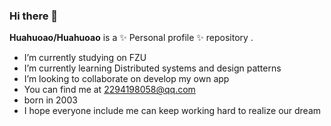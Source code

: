 ### Hi there 👋

**Huahuoao/Huahuoao** is a ✨ Personal profile ✨ repository .


-  I’m currently studying on FZU
-  I’m currently learning Distributed systems and design patterns
-  I’m looking to collaborate on develop my own app
-  You can find me at 2294198058@qq.com
-  born in 2003
-  I hope everyone include me can keep working hard to realize our dream


